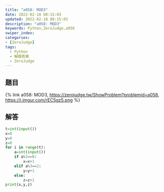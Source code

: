 ```yaml
---
title: "a058: MOD3"
date: 2022-02-18 08:15:03
updated: 2022-02-18 08:15:03
description: "a058: MOD3"
keywords: Python,ZeroJudge,a058
swiper_index: 
categories:
- [ZeroJudge]
tags:
  - Python
  - 解題答案
  - ZeroJudge
---
```


## 題目
{% link a058: MOD3, https://zerojudge.tw/ShowProblem?problemid=a058, https://i.imgur.com/rEC5gz5.png %}

## 解答
```python
t=int(input())
x=0
y=0
z=0
for i in range(t):
    a=int(input())
    if a%3==0:
        x=x+1
    elif a%3==2:
        y=y+1
    else:
        z=z+1
print(x,y,z)
```